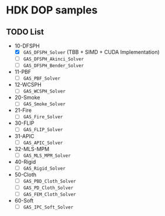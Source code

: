 # HDK DOP samples

## TODO List
- 10-DFSPH
  - [x] `GAS_DFSPH_Solver` (TBB + SIMD + CUDA Implementation)
  - [ ] `GAS_DFSPH_Akinci_Solver`
  - [ ] `GAS_DFSPH_Bender_Solver`
- 11-PBF
  - [ ] `GAS_PBF_Solver`
- 12-WCSPH
  - [ ] `GAS_WCSPH_Solver`
- 20-Smoke
  - [ ] `GAS_Smoke_Solver`
- 21-Fire
  - [ ] `GAS_Fire_Solver`
- 30-FLIP
  - [ ] `GAS_FLIP_Solver`
- 31-APIC
  - [ ] `GAS_APIC_Solver`
- 32-MLS-MPM
  - [ ] `GAS_MLS_MPM_Solver`
- 40-Rigid
  - [ ] `GAS_Rigid_Solver`
- 50-Cloth
  - [ ] `GAS_PBD_Cloth_Solver`
  - [ ] `GAS_PD_Cloth_Solver`
  - [ ] `GAS_FEM_Cloth_Solver`
- 60-Soft
  - [ ] `GAS_IPC_Soft_Solver`
